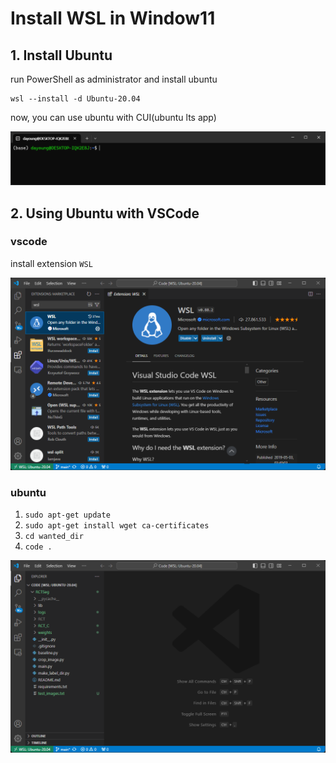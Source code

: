 # Install WSL in Window11

## 1. Install Ubuntu
run PowerShell as administrator and install ubuntu

```shell
wsl --install -d Ubuntu-20.04
```

now, you can use ubuntu with CUI(ubuntu lts app)

![](../asset/linux/ubuntu-cui.png)

## 2. Using Ubuntu with VSCode
### vscode
install extension ```WSL```

![](../asset/linux/vscode-wsl.png)

### ubuntu
1. ```sudo apt-get update```
2. ```sudo apt-get install wget ca-certificates```
3. ```cd wanted_dir```
4. ```code .```

![](../asset/linux/vscode-ubuntu.png)
